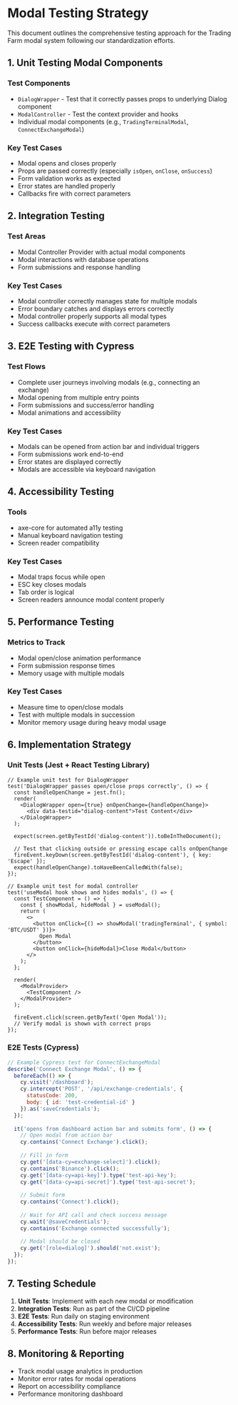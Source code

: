 # Modal Testing Strategy

This document outlines the comprehensive testing approach for the Trading Farm modal system following our standardization efforts.

## 1. Unit Testing Modal Components

### Test Components
- `DialogWrapper` - Test that it correctly passes props to underlying Dialog component
- `ModalController` - Test the context provider and hooks
- Individual modal components (e.g., `TradingTerminalModal`, `ConnectExchangeModal`)

### Key Test Cases
- Modal opens and closes properly
- Props are passed correctly (especially `isOpen`, `onClose`, `onSuccess`)
- Form validation works as expected
- Error states are handled properly
- Callbacks fire with correct parameters

## 2. Integration Testing

### Test Areas
- Modal Controller Provider with actual modal components
- Modal interactions with database operations
- Form submissions and response handling

### Key Test Cases
- Modal controller correctly manages state for multiple modals
- Error boundary catches and displays errors correctly
- Modal controller properly supports all modal types
- Success callbacks execute with correct parameters

## 3. E2E Testing with Cypress

### Test Flows
- Complete user journeys involving modals (e.g., connecting an exchange)
- Modal opening from multiple entry points
- Form submissions and success/error handling
- Modal animations and accessibility

### Key Test Cases
- Modals can be opened from action bar and individual triggers
- Form submissions work end-to-end
- Error states are displayed correctly
- Modals are accessible via keyboard navigation

## 4. Accessibility Testing

### Tools
- axe-core for automated a11y testing
- Manual keyboard navigation testing
- Screen reader compatibility

### Key Test Cases
- Modal traps focus while open
- ESC key closes modals
- Tab order is logical
- Screen readers announce modal content properly

## 5. Performance Testing

### Metrics to Track
- Modal open/close animation performance
- Form submission response times
- Memory usage with multiple modals

### Key Test Cases
- Measure time to open/close modals
- Test with multiple modals in succession
- Monitor memory usage during heavy modal usage

## 6. Implementation Strategy

### Unit Tests (Jest + React Testing Library)

```tsx
// Example unit test for DialogWrapper
test('DialogWrapper passes open/close props correctly', () => {
  const handleOpenChange = jest.fn();
  render(
    <DialogWrapper open={true} onOpenChange={handleOpenChange}>
      <div data-testid="dialog-content">Test Content</div>
    </DialogWrapper>
  );
  
  expect(screen.getByTestId('dialog-content')).toBeInTheDocument();
  
  // Test that clicking outside or pressing escape calls onOpenChange
  fireEvent.keyDown(screen.getByTestId('dialog-content'), { key: 'Escape' });
  expect(handleOpenChange).toHaveBeenCalledWith(false);
});

// Example unit test for modal controller
test('useModal hook shows and hides modals', () => {
  const TestComponent = () => {
    const { showModal, hideModal } = useModal();
    return (
      <>
        <button onClick={() => showModal('tradingTerminal', { symbol: 'BTC/USDT' })}>
          Open Modal
        </button>
        <button onClick={hideModal}>Close Modal</button>
      </>
    );
  };
  
  render(
    <ModalProvider>
      <TestComponent />
    </ModalProvider>
  );
  
  fireEvent.click(screen.getByText('Open Modal'));
  // Verify modal is shown with correct props
});
```

### E2E Tests (Cypress)

```js
// Example Cypress test for ConnectExchangeModal
describe('Connect Exchange Modal', () => {
  beforeEach(() => {
    cy.visit('/dashboard');
    cy.intercept('POST', '/api/exchange-credentials', { 
      statusCode: 200, 
      body: { id: 'test-credential-id' } 
    }).as('saveCredentials');
  });
  
  it('opens from dashboard action bar and submits form', () => {
    // Open modal from action bar
    cy.contains('Connect Exchange').click();
    
    // Fill in form
    cy.get('[data-cy=exchange-select]').click();
    cy.contains('Binance').click();
    cy.get('[data-cy=api-key]').type('test-api-key');
    cy.get('[data-cy=api-secret]').type('test-api-secret');
    
    // Submit form
    cy.contains('Connect').click();
    
    // Wait for API call and check success message
    cy.wait('@saveCredentials');
    cy.contains('Exchange connected successfully');
    
    // Modal should be closed
    cy.get('[role=dialog]').should('not.exist');
  });
});
```

## 7. Testing Schedule

1. **Unit Tests**: Implement with each new modal or modification
2. **Integration Tests**: Run as part of the CI/CD pipeline
3. **E2E Tests**: Run daily on staging environment
4. **Accessibility Tests**: Run weekly and before major releases
5. **Performance Tests**: Run before major releases

## 8. Monitoring & Reporting

- Track modal usage analytics in production
- Monitor error rates for modal operations
- Report on accessibility compliance
- Performance monitoring dashboard
